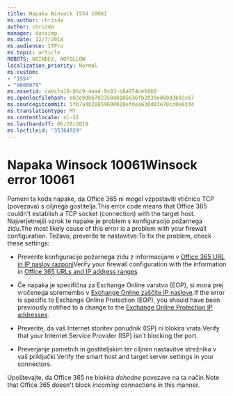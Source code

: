 ```yaml
---
title: Napaka Winsock 1554 10061
ms.author: chrisda
author: chrisda
manager: dansimp
ms.date: 12/7/2018
ms.audience: ITPro
ms.topic: article
ROBOTS: NOINDEX, NOFOLLOW
localization_priority: Normal
ms.custom:
- "1554"
- "9000079"
ms.assetid: caecfa19-86c9-4aa4-9c83-b8a974ce60b9
ms.openlocfilehash: e82e90b670235848105636fb2039ed60d3b93c67
ms.sourcegitcommit: 5fb7a4b28859690020efdea630d03e70cc0e6334
ms.translationtype: MT
ms.contentlocale: sl-SI
ms.lasthandoff: 06/28/2019
ms.locfileid: "35364929"
---
```

# <a name="winsock-error-10061"></a><span data-ttu-id="4465c-102">Napaka Winsock 10061</span><span class="sxs-lookup"><span data-stu-id="4465c-102">Winsock error 10061</span></span>

<span data-ttu-id="4465c-103">Pomeni ta koda napake, da Office 365 ni mogel vzpostaviti vtičnico TCP (povezava) s ciljnega gostitelja.</span><span class="sxs-lookup"><span data-stu-id="4465c-103">This error code means that Office 365 couldn't establish a TCP socket (connection) with the target host.</span></span> <span data-ttu-id="4465c-104">Najverjetnejši vzrok te napake je problem s konfiguracijo požarnega zidu.</span><span class="sxs-lookup"><span data-stu-id="4465c-104">The most likely cause of this error is a problem with your firewall configuration.</span></span> <span data-ttu-id="4465c-105">Težavo, preverite te nastavitve:</span><span class="sxs-lookup"><span data-stu-id="4465c-105">To fix the problem, check these settings:</span></span>

- <span data-ttu-id="4465c-106">Preverite konfiguracijo požarnega zidu z informacijami v [Office 365 URL in IP naslov razponi](https://docs.microsoft.com/office365/enterprise/urls-and-ip-address-ranges)</span><span class="sxs-lookup"><span data-stu-id="4465c-106">Verify your firewall configuration with the information in [Office 365 URLs and IP address ranges](https://docs.microsoft.com/office365/enterprise/urls-and-ip-address-ranges)</span></span>

- <span data-ttu-id="4465c-107">Če napaka je specifična za Exchange Online varstvo (EOP), si mora prej vročenega spremembo v [Exchange Online zaščite IP naslove](https://docs.microsoft.com/office365/SecurityCompliance/eop/exchange-online-protection-ip-addresses).</span><span class="sxs-lookup"><span data-stu-id="4465c-107">If the error is specific to Exchange Online Protection (EOP), you should have been previously notified to a change to the [Exchange Online Protection IP addresses](https://docs.microsoft.com/office365/SecurityCompliance/eop/exchange-online-protection-ip-addresses).</span></span>

- <span data-ttu-id="4465c-108">Preverite, da vaš Internet storitev ponudnik (ISP) ni blokira vrata.</span><span class="sxs-lookup"><span data-stu-id="4465c-108">Verify that your Internet Service Provider (ISP) isn't blocking the port.</span></span>

- <span data-ttu-id="4465c-109">Preverjanje pametnih in gostiteljskim ter ciljnim nastavitve strežnika v vaš priključki.</span><span class="sxs-lookup"><span data-stu-id="4465c-109">Verify the smart host and target server settings in your connectors.</span></span>

<span data-ttu-id="4465c-110">Upoštevajte, da Office 365 ne blokira *dohodne* povezave na ta način.</span><span class="sxs-lookup"><span data-stu-id="4465c-110">Note that Office 365 doesn't block *incoming* connections in this manner.</span></span>
